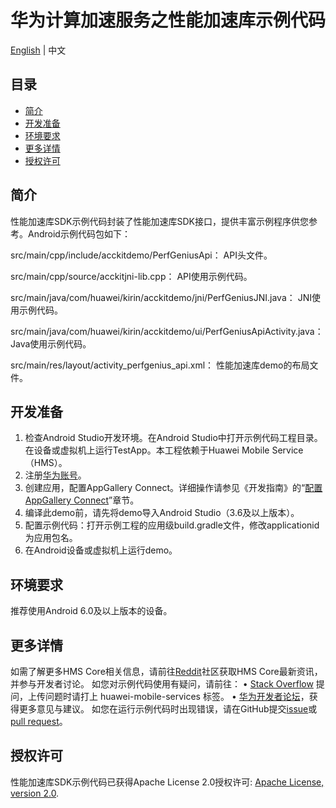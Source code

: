 # 华为计算加速服务之性能加速库示例代码
[English](https://github.com/HMS-Core/hms-accelerate-demo-PerfGenius) | 中文

## 目录

 * [简介](#简介)
 * [开发准备](#开发准备)
 * [环境要求](#环境要求)
 * [更多详情](#更多详情)
 * [授权许可](#授权许可)


## 简介
性能加速库SDK示例代码封装了性能加速库SDK接口，提供丰富示例程序供您参考。Android示例代码包如下：

src/main/cpp/include/acckitdemo/PerfGeniusApi：                           API头文件。

src/main/cpp/source/acckitjni-lib.cpp：                                   API使用示例代码。

src/main/java/com/huawei/kirin/acckitdemo/jni/PerfGeniusJNI.java：        JNI使用示例代码。

src/main/java/com/huawei/kirin/acckitdemo/ui/PerfGeniusApiActivity.java： Java使用示例代码。

src/main/res/layout/activity_perfgenius_api.xml：                         性能加速库demo的布局文件。

## 开发准备

1. 检查Android Studio开发环境。在Android Studio中打开示例代码工程目录。在设备或虚拟机上运行TestApp。本工程依赖于Huawei Mobile Service（HMS）。
2. 注册[华为账号](https://developer.huawei.com/consumer/cn/)。
3. 创建应用，配置AppGallery Connect。详细操作请参见《开发指南》的“[配置AppGallery Connect](https://developer.huawei.com/consumer/cn/doc/development/HMSCore-Guides/con-appgal-0000001071567714)”章节。
4. 编译此demo前，请先将demo导入Android Studio（3.6及以上版本）。
5. 配置示例代码：打开示例工程的应用级build.gradle文件，修改applicationid为应用包名。
6. 在Android设备或虚拟机上运行demo。

## 环境要求
推荐使用Android 6.0及以上版本的设备。

## 更多详情
如需了解更多HMS Core相关信息，请前往[Reddit](https://www.reddit.com/r/HuaweiDevelopers/)社区获取HMS Core最新资讯，并参与开发者讨论。
如您对示例代码使用有疑问，请前往：
• [Stack Overflow](https://stackoverflow.com/questions/tagged/huawei-mobile-services) 提问，上传问题时请打上 huawei-mobile-services 标签。
• [华为开发者论坛](https://developer.huawei.com/consumer/cn/forum/block/hms-core)，获得更多意见与建议。
如您在运行示例代码时出现错误，请在GitHub提交[issue](https://github.com/HMS-Core/hms-accelerate-demo-PerfGenius/issues)或[pull request](https://github.com/HMS-Core/hms-accelerate-demo-PerfGenius/pulls)。

## 授权许可
性能加速库SDK示例代码已获得Apache License 2.0授权许可:
[Apache License, version 2.0](http://www.apache.org/licenses/LICENSE-2.0).
